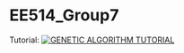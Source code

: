 # EE514_Group7
Tutorial: [![GENETIC ALGORITHM TUTORIAL](https://www.mathworks.com/responsive_image/165/120/0/0/0/cache/matlabcentral/mlc-downloads/downloads/submissions/35623/versions/5/screenshot.jpg)](https://www.youtube.com/watch?v=dQw4w9WgXcQ)
